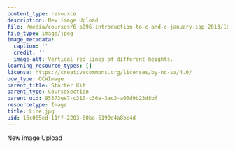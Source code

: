 ```yaml
---
content_type: resource
description: New image Upload
file: /media/courses/6-s096-introduction-to-c-and-c-january-iap-2013/16c065ed11ff220360ba6190d4a8bc4d_Line.jpg
file_type: image/jpeg
image_metadata:
  caption: ''
  credit: ''
  image-alt: Vertical red lines of different heights.
learning_resource_types: []
license: https://creativecommons.org/licenses/by-nc-sa/4.0/
ocw_type: OCWImage
parent_title: Starter Kit
parent_type: CourseSection
parent_uid: 95373ee7-c310-c36e-3ac2-a00d9b23d8bf
resourcetype: Image
title: Line.jpg
uid: 16c065ed-11ff-2203-60ba-6190d4a8bc4d
---
```

New image Upload
